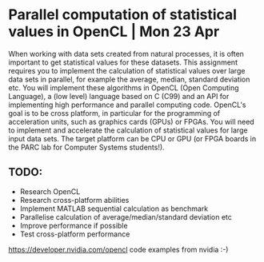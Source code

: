 # Parallel computation of statistical values in OpenCL  | Mon 23 Apr
When working with data sets created from natural processes, it is often important to get statistical values for these datasets. This assignment requires you to implement the calculation of statistical values over large data sets in parallel, for example the average, median, standard deviation etc. You will implement these algorithms in OpenCL (Open Computing Language), a (low level) language based on C (C99) and an API for implementing high performance and parallel computing code. OpenCL's goal is to be cross platform, in particular for the programming of acceleration units, such as graphics cards (GPUs) or FPGAs. You will need to implement and accelerate the calculation of statistical values for large input data sets. The target platform can be CPU or GPU (or FPGA boards in the PARC lab for Computer Systems students!).

## TODO:
- Research OpenCL
- Research cross-platform abilities 
- Implement MATLAB sequential calculation as benchmark
- Parallelise calculation of average/median/standard deviation etc 
- Improve performance if possible
- Test cross-platform performance



https://developer.nvidia.com/opencl code examples from nvidia :-) 
